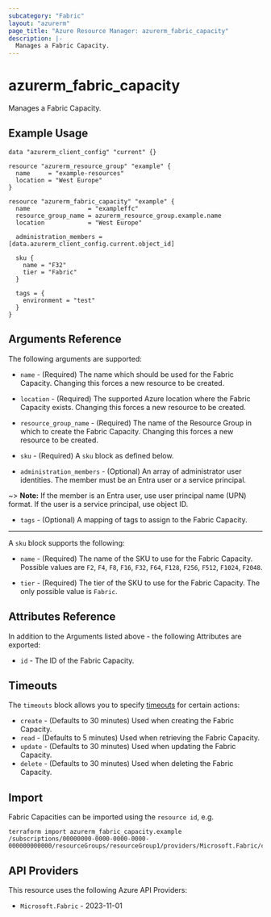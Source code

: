 ```yaml
---
subcategory: "Fabric"
layout: "azurerm"
page_title: "Azure Resource Manager: azurerm_fabric_capacity"
description: |-
  Manages a Fabric Capacity.
---
```


# azurerm_fabric_capacity

Manages a Fabric Capacity.

## Example Usage

```hcl
data "azurerm_client_config" "current" {}

resource "azurerm_resource_group" "example" {
  name     = "example-resources"
  location = "West Europe"
}

resource "azurerm_fabric_capacity" "example" {
  name                = "exampleffc"
  resource_group_name = azurerm_resource_group.example.name
  location            = "West Europe"

  administration_members = [data.azurerm_client_config.current.object_id]

  sku {
    name = "F32"
    tier = "Fabric"
  }

  tags = {
    environment = "test"
  }
}
```

## Arguments Reference

The following arguments are supported:

* `name` - (Required) The name which should be used for the Fabric Capacity. Changing this forces a new resource to be created.

* `location` - (Required) The supported Azure location where the Fabric Capacity exists. Changing this forces a new resource to be created.

* `resource_group_name` - (Required) The name of the Resource Group in which to create the Fabric Capacity. Changing this forces a new resource to be created.

* `sku` - (Required) A `sku` block as defined below.

* `administration_members` - (Optional) An array of administrator user identities. The member must be an Entra user or a service principal.

~> **Note:** If the member is an Entra user, use user principal name (UPN) format. If the user is a service principal, use object ID.

* `tags` - (Optional) A mapping of tags to assign to the Fabric Capacity.

---

A `sku` block supports the following:

* `name` - (Required) The name of the SKU to use for the Fabric Capacity. Possible values are `F2`, `F4`, `F8`, `F16`, `F32`, `F64`, `F128`, `F256`, `F512`, `F1024`, `F2048`.

* `tier` - (Required) The tier of the SKU to use for the Fabric Capacity. The only possible value is `Fabric`.

## Attributes Reference

In addition to the Arguments listed above - the following Attributes are exported:

* `id` - The ID of the Fabric Capacity.

## Timeouts

The `timeouts` block allows you to specify [timeouts](https://developer.hashicorp.com/terraform/language/resources/configure#define-operation-timeouts) for certain actions:

* `create` - (Defaults to 30 minutes) Used when creating the Fabric Capacity.
* `read` - (Defaults to 5 minutes) Used when retrieving the Fabric Capacity.
* `update` - (Defaults to 30 minutes) Used when updating the Fabric Capacity.
* `delete` - (Defaults to 30 minutes) Used when deleting the Fabric Capacity.

## Import

Fabric Capacities can be imported using the `resource id`, e.g.

```shell
terraform import azurerm_fabric_capacity.example /subscriptions/00000000-0000-0000-0000-000000000000/resourceGroups/resourceGroup1/providers/Microsoft.Fabric/capacities/capacity1
```

## API Providers
<!-- This section is generated, changes will be overwritten -->
This resource uses the following Azure API Providers:

* `Microsoft.Fabric` - 2023-11-01
